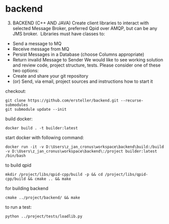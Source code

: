# backend

3. BACKEND (C++ AND JAVA) 
Create client libraries to interact with selected Message Broker, preferred Qpid over AMQP, but can be any JMS broker.  
Libraries must have classes to: 
- Send a message to MQ 
- Receive message from MQ 
- Persist Messages in a Database (choose Columns appropriate) 
- Return invalid Message to Sender 
We would like to see working solution and review code, project structure, tests. Please consider one of these two options: 
- Create and share your git repository 
- (or) Send, via email, project sources and instructions how to start it 



checkout: 
```
git clone https://github.com/ersteller/backend.git --recurse-submodules
git submodule update --init
```

build docker: 
```
docker build . -t builder:latest
```

start docker with following command:
```
docker run -it -v D:\Users\z_jan_cronus\workspace\backend\build:/build -v D:\Users\z_jan_cronus\workspace\backend\:/project builder:latest /bin/bash
```

to build qpid 
```
mkdir /project/libs/qpid-cpp/build -p && cd /project/libs/qpid-cpp/build && cmake .. && make
```

for building backend 
```
cmake ../project/backend/ && make
```
to run a test:  
```
python ../project/tests/loadlib.py
```
